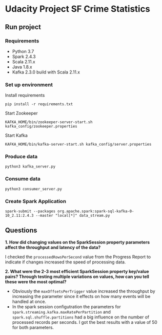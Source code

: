 # Udacity Project SF Crime Statistics 

## Run project

### Requirements

* Python 3.7
* Spark 2.4.3
* Scala 2.11.x
* Java 1.8.x
* Kafka 2.3.0 build with Scala 2.11.x

### Set up environment

Install requirements
```shell script
pip install -r requirements.txt
```

Start Zookeeper 
```shell script
KAFKA_HOME/bin/zookeeper-server-start.sh kafka_config/zookeeper.properties
```

Start Kafka
```shell script
KAFKA_HOME/bin/kafka-server-start.sh kafka_config/server.properties
```

### Produce data

```shell script
python3 kafka_server.py
```

### Consume data
 
```
python3 consumer_server.py
```

### Create Spark Application

```
spark-submit --packages org.apache.spark:spark-sql-kafka-0-10_2.11:2.4.3 --master "local[*]" data_stream.py
```

## Questions

**1. How did changing values on the SparkSession property parameters affect the throughput and latency of the data?**

I checked the ```processedRowsPerSecond``` value from the Progress Report to indicate if changes increased the 
speed of processing data.


**2. What were the 2-3 most efficient SparkSession property key/value pairs? Through testing multiple variations on 
values, how can you tell these were the most optimal?**

* Obviously the ```maxOffsetsPerTrigger``` value increased the throughput by increasing the parameter since it effects on
how many events will be handled at once.
* In the spark session configutration the parameters for ```spark.streaming.kafka.maxRatePerPartition``` and 
```spark.sql.shuffle.partitions``` had a big influence on the number of processed records per seconds. I got the best 
results with a value of 50 for both parameters.




